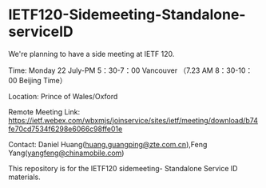 # IETF120-Sidemeeting-Standalone-serviceID

We're planning to have a side meeting at IETF 120.

Time: Monday 22 July-PM 5：30-7：00 Vancouver （7.23 AM 8：30-10：00 Beijing Time）

Location: Prince of Wales/Oxford

Remote Meeting Link: https://ietf.webex.com/wbxmjs/joinservice/sites/ietf/meeting/download/b74fe70cd7534f6298e6066c98ffe01e

Contact: Daniel Huang(huang.guangping@zte.com.cn),Feng Yang(yangfeng@chinamobile.com)

This repository is for the IETF120 sidemeeting- Standalone Service ID materials.
